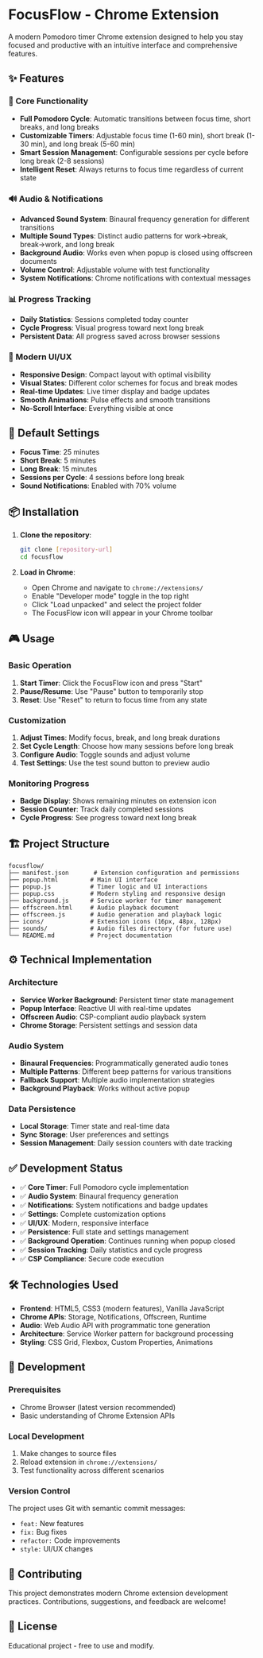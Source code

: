 # FocusFlow - Chrome Extension

A modern Pomodoro timer Chrome extension designed to help you stay focused and productive with an intuitive interface and comprehensive features.

## ✨ Features

### 🎯 Core Functionality
- **Full Pomodoro Cycle**: Automatic transitions between focus time, short breaks, and long breaks
- **Customizable Timers**: Adjustable focus time (1-60 min), short break (1-30 min), and long break (5-60 min)
- **Smart Session Management**: Configurable sessions per cycle before long break (2-8 sessions)
- **Intelligent Reset**: Always returns to focus time regardless of current state

### 🔊 Audio & Notifications
- **Advanced Sound System**: Binaural frequency generation for different transitions
- **Multiple Sound Types**: Distinct audio patterns for work→break, break→work, and long break
- **Background Audio**: Works even when popup is closed using offscreen documents
- **Volume Control**: Adjustable volume with test functionality
- **System Notifications**: Chrome notifications with contextual messages

### 📊 Progress Tracking
- **Daily Statistics**: Sessions completed today counter
- **Cycle Progress**: Visual progress toward next long break
- **Persistent Data**: All progress saved across browser sessions

### 🎨 Modern UI/UX
- **Responsive Design**: Compact layout with optimal visibility
- **Visual States**: Different color schemes for focus and break modes
- **Real-time Updates**: Live timer display and badge updates
- **Smooth Animations**: Pulse effects and smooth transitions
- **No-Scroll Interface**: Everything visible at once

## 🚀 Default Settings

- **Focus Time**: 25 minutes
- **Short Break**: 5 minutes  
- **Long Break**: 15 minutes
- **Sessions per Cycle**: 4 sessions before long break
- **Sound Notifications**: Enabled with 70% volume

## 📦 Installation

1. **Clone the repository**:
   ```bash
   git clone [repository-url]
   cd focusflow
   ```

2. **Load in Chrome**:
   - Open Chrome and navigate to `chrome://extensions/`
   - Enable "Developer mode" toggle in the top right
   - Click "Load unpacked" and select the project folder
   - The FocusFlow icon will appear in your Chrome toolbar

## 🎮 Usage

### Basic Operation
1. **Start Timer**: Click the FocusFlow icon and press "Start"
2. **Pause/Resume**: Use "Pause" button to temporarily stop
3. **Reset**: Use "Reset" to return to focus time from any state

### Customization
1. **Adjust Times**: Modify focus, break, and long break durations
2. **Set Cycle Length**: Choose how many sessions before long break
3. **Configure Audio**: Toggle sounds and adjust volume
4. **Test Settings**: Use the test sound button to preview audio

### Monitoring Progress
- **Badge Display**: Shows remaining minutes on extension icon
- **Session Counter**: Track daily completed sessions
- **Cycle Progress**: See progress toward next long break

## 🏗️ Project Structure

```
focusflow/
├── manifest.json       # Extension configuration and permissions
├── popup.html         # Main UI interface
├── popup.js           # Timer logic and UI interactions  
├── popup.css          # Modern styling and responsive design
├── background.js      # Service worker for timer management
├── offscreen.html     # Audio playback document
├── offscreen.js       # Audio generation and playback logic
├── icons/             # Extension icons (16px, 48px, 128px)
├── sounds/            # Audio files directory (for future use)
└── README.md          # Project documentation
```

## ⚙️ Technical Implementation

### Architecture
- **Service Worker Background**: Persistent timer state management
- **Popup Interface**: Reactive UI with real-time updates
- **Offscreen Audio**: CSP-compliant audio playback system
- **Chrome Storage**: Persistent settings and session data

### Audio System
- **Binaural Frequencies**: Programmatically generated audio tones
- **Multiple Patterns**: Different beep patterns for various transitions
- **Fallback Support**: Multiple audio implementation strategies
- **Background Playback**: Works without active popup

### Data Persistence
- **Local Storage**: Timer state and real-time data
- **Sync Storage**: User preferences and settings
- **Session Management**: Daily session counters with date tracking

## ✅ Development Status

- ✅ **Core Timer**: Full Pomodoro cycle implementation
- ✅ **Audio System**: Binaural frequency generation
- ✅ **Notifications**: System notifications and badge updates
- ✅ **Settings**: Complete customization options
- ✅ **UI/UX**: Modern, responsive interface
- ✅ **Persistence**: Full state and settings management
- ✅ **Background Operation**: Continues running when popup closed
- ✅ **Session Tracking**: Daily statistics and cycle progress
- ✅ **CSP Compliance**: Secure code execution

## 🛠️ Technologies Used

- **Frontend**: HTML5, CSS3 (modern features), Vanilla JavaScript
- **Chrome APIs**: Storage, Notifications, Offscreen, Runtime
- **Audio**: Web Audio API with programmatic tone generation
- **Architecture**: Service Worker pattern for background processing
- **Styling**: CSS Grid, Flexbox, Custom Properties, Animations

## 🔧 Development

### Prerequisites
- Chrome Browser (latest version recommended)
- Basic understanding of Chrome Extension APIs

### Local Development
1. Make changes to source files
2. Reload extension in `chrome://extensions/`
3. Test functionality across different scenarios

### Version Control
The project uses Git with semantic commit messages:
- `feat:` New features
- `fix:` Bug fixes  
- `refactor:` Code improvements
- `style:` UI/UX changes

## 🤝 Contributing

This project demonstrates modern Chrome extension development practices. Contributions, suggestions, and feedback are welcome!

## 📄 License

Educational project - free to use and modify. 